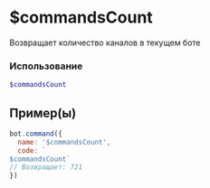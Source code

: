 # $commandsCount
Возвращает количество каналов в текущем боте
### Использование
```php
$commandsCount
```

## Пример(ы)

```javascript
bot.command({
  name: '$commandsCount',
  code: `
$commandsCount`
// Возвращает: 721
})
```
